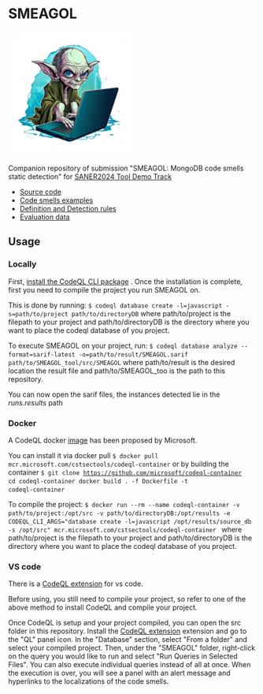 # SMEAGOL

 <img src="SMEAGOL_logo.png" width="50%" />

Companion repository of submission "SMEAGOL: MongoDB code smells static detection" for [SANER2024 Tool Demo Track](https://conf.researchr.org/track/saner-2024/saner-2024-tool-demo-track-)

- [Source code](src/README.md)
- [Code smells examples](examples/README.md)
- [Definition and Detection rules](definitions/README.md)
- [Evaluation data](evaluation/analysis.ipynb)

## Usage

### Locally

First, [install the CodeQL CLI package](https://docs.github.com/en/code-security/codeql-cli/getting-started-with-the-codeql-cli/setting-up-the-codeql-cli#1-download-the-codeql-cli-zip-package) .
Once the installation is complete, first you need to compile the project you run SMEAGOL on.

This is done by running:
`$ codeql database create -l=javascript -s=path/to/project path/to/directoryDB`
where path/to/project is the filepath to your project and path/to/directoryDB is the directory where you want to place the codeql database of you project.

To execute SMEAGOL on your project, run:
`$ codeql database analyze --format=sarif-latest -o=path/to/result/SMEAGOL.sarif path/to/SMEAGOL_tool/src/SMEAGOL`
where path/to/result is the desired location the result file and path/to/SMEAGOL_too is the path to this repository.

You can now open the sarif files, the instances detected lie in the _runs.results_ path

### Docker

A CodeQL docker [image](https://github.com/microsoft/codeql-container) has been proposed by Microsoft.

You can install it via docker pull
`$ docker pull mcr.microsoft.com/cstsectools/codeql-container`
or by building the container
<code>$ git clone https://github.com/microsoft/codeql-container
cd codeql-container
docker build . -f Dockerfile -t codeql-container</code>

To compile the project:
`$ docker run --rm --name codeql-container -v path/to/project:/opt/src -v path/to/directoryDB:/opt/results -e CODEQL_CLI_ARGS="database create -l=javascript /opt/results/source_db -s /opt/src" mcr.microsoft.com/cstsectools/codeql-container `
where path/to/project is the filepath to your project and path/to/directoryDB is the directory where you want to place the codeql database of you project.

### VS code

There is a [CodeQL extension](https://marketplace.visualstudio.com/items?itemName=GitHub.vscode-codeql) for vs code.

Before using, you still need to compile your project, so refer to one of the above method to install CodeQL and compile your project.

Once CodeQL is setup and your project compiled, you can open the src folder in this repository.
Install the [CodeQL extension](https://marketplace.visualstudio.com/items?itemName=GitHub.vscode-codeql) extension and go to the "QL" panel icon.
In the "Database" section, select "From a folder" and select your compiled project.
Then, under the "SMEAGOL" folder, right-click on the query you would like to run and select "Run Queries in Selected Files". You can also execute individual queries instead of all at once.
When the execution is over, you will see a panel with an alert message and hyperlinks to the localizations of the code smells.
